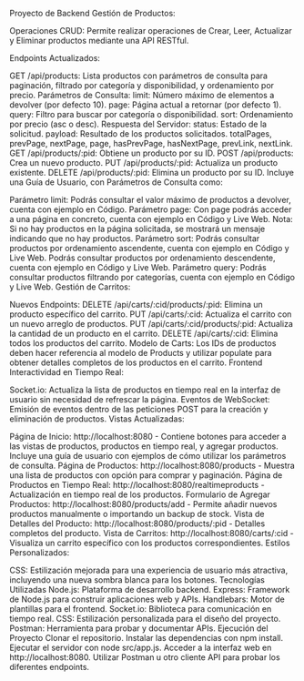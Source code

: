 Proyecto de Backend
Gestión de Productos:

Operaciones CRUD: Permite realizar operaciones de Crear, Leer, Actualizar y Eliminar productos mediante una API RESTful.

Endpoints Actualizados:

GET /api/products: Lista productos con parámetros de consulta para paginación, filtrado por categoría y disponibilidad, y ordenamiento por precio.
Parámetros de Consulta:
limit: Número máximo de elementos a devolver (por defecto 10).
page: Página actual a retornar (por defecto 1).
query: Filtro para buscar por categoría o disponibilidad.
sort: Ordenamiento por precio (asc o desc).
Respuesta del Servidor:
status: Estado de la solicitud.
payload: Resultado de los productos solicitados.
totalPages, prevPage, nextPage, page, hasPrevPage, hasNextPage, prevLink, nextLink.
GET /api/products/:pid: Obtiene un producto por su ID.
POST /api/products: Crea un nuevo producto.
PUT /api/products/:pid: Actualiza un producto existente.
DELETE /api/products/:pid: Elimina un producto por su ID.
Incluye una Guía de Usuario, con Parámetros de Consulta como:

Parámetro limit:
Podrás consultar el valor máximo de productos a devolver, cuenta con ejemplo en Código.
Parámetro page:
Con page podrás acceder a una página en concreto, cuenta con ejemplo en Código y Live Web.
Nota: Si no hay productos en la página solicitada, se mostrará un mensaje indicando que no hay productos.
Parámetro sort:
Podrás consultar productos por ordenamiento ascendente, cuenta con ejemplo en Código y Live Web.
Podrás consultar productos por ordenamiento descendente, cuenta con ejemplo en Código y Live Web.
Parámetro query:
Podrás consultar productos filtrando por categorías, cuenta con ejemplo en Código y Live Web.
Gestión de Carritos:

Nuevos Endpoints:
DELETE /api/carts/:cid/products/:pid: Elimina un producto específico del carrito.
PUT /api/carts/:cid: Actualiza el carrito con un nuevo arreglo de productos.
PUT /api/carts/:cid/products/:pid: Actualiza la cantidad de un producto en el carrito.
DELETE /api/carts/:cid: Elimina todos los productos del carrito.
Modelo de Carts:
Los IDs de productos deben hacer referencia al modelo de Products y utilizar populate para obtener detalles completos de los productos en el carrito.
Frontend
Interactividad en Tiempo Real:

Socket.io: Actualiza la lista de productos en tiempo real en la interfaz de usuario sin necesidad de refrescar la página.
Eventos de WebSocket: Emisión de eventos dentro de las peticiones POST para la creación y eliminación de productos.
Vistas Actualizadas:

Página de Inicio: http://localhost:8080 - Contiene botones para acceder a las vistas de productos, productos en tiempo real, y agregar productos. Incluye una guía de usuario con ejemplos de cómo utilizar los parámetros de consulta.
Página de Productos: http://localhost:8080/products - Muestra una lista de productos con opción para comprar y paginación.
Página de Productos en Tiempo Real: http://localhost:8080/realtimeproducts - Actualización en tiempo real de los productos.
Formulario de Agregar Productos: http://localhost:8080/products/add - Permite añadir nuevos productos manualmente o importando un backup de stock.
Vista de Detalles del Producto: http://localhost:8080/products/:pid - Detalles completos del producto.
Vista de Carritos: http://localhost:8080/carts/:cid - Visualiza un carrito específico con los productos correspondientes.
Estilos Personalizados:

CSS: Estilización mejorada para una experiencia de usuario más atractiva, incluyendo una nueva sombra blanca para los botones.
Tecnologías Utilizadas
Node.js: Plataforma de desarrollo backend.
Express: Framework de Node.js para construir aplicaciones web y APIs.
Handlebars: Motor de plantillas para el frontend.
Socket.io: Biblioteca para comunicación en tiempo real.
CSS: Estilización personalizada para el diseño del proyecto.
Postman: Herramienta para probar y documentar APIs.
Ejecución del Proyecto
Clonar el repositorio.
Instalar las dependencias con npm install.
Ejecutar el servidor con node src/app.js.
Acceder a la interfaz web en http://localhost:8080.
Utilizar Postman u otro cliente API para probar los diferentes endpoints.
